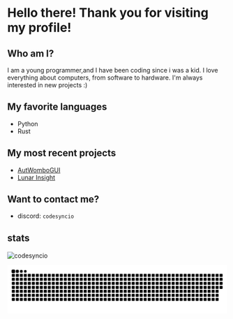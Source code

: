 # Hello there! Thank you for visiting my profile!
## Who am I?
I am a young programmer,and I have been coding since i was a kid. I love everything about computers, from software to hardware. I'm always interested in new projects :) <br>


## My favorite languages
- Python
- Rust
## My most recent projects
- [AutWomboGUI](https://github.com/CodeSyncio/autwomboGUI)
- [Lunar Insight](https://github.com/CodeSyncio/Lunar-Insight)
## Want to contact me?
- discord: `codesyncio`


## stats
<p><img align="center" src="https://github-readme-stats.vercel.app/api/top-langs?username=codesyncio&show_icons=true&locale=en&layout=compact" alt="codesyncio" /></p>
<img src="https://raw.githubusercontent.com/Codesyncio/Codesyncio/output/snake.svg" alt="Snake animation"/>




<!---
ferrevdd/ferrevdd is a ✨ special ✨ repository because its `README.md` (this file) appears on your GitHub profile.
You can click the Preview link to take a look at your changes.
--->
